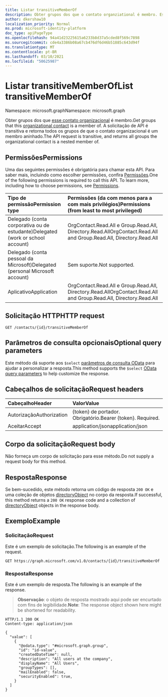 ```yaml
---
title: Listar transitiveMemberOf
description: Obter grupos dos que o contato organziational é membro. Essa solicitação de API é transitiva e também retornará todos os grupos de que o usuário é membro aninhado.
author: dkershaw10
localization_priority: Normal
ms.prod: microsoft-identity-platform
doc_type: apiPageType
ms.openlocfilehash: 94a41d23225615a6233b8d37a5cded8f569c7898
ms.sourcegitcommit: cde4a3386b08a67cb476df6d46b51885c643d94f
ms.translationtype: MT
ms.contentlocale: pt-BR
ms.lasthandoff: 03/10/2021
ms.locfileid: "50625987"
---
```

# <a name="list-transitivememberof"></a><span data-ttu-id="f68a8-104">Listar transitiveMemberOf</span><span class="sxs-lookup"><span data-stu-id="f68a8-104">List transitiveMemberOf</span></span>

<span data-ttu-id="f68a8-105">Namespace: microsoft.graph</span><span class="sxs-lookup"><span data-stu-id="f68a8-105">Namespace: microsoft.graph</span></span>

<span data-ttu-id="f68a8-106">Obter grupos dos que [esse contato organizacional](../resources/orgcontact.md) é membro.</span><span class="sxs-lookup"><span data-stu-id="f68a8-106">Get groups that this [organizational contact](../resources/orgcontact.md) is a member of.</span></span> <span data-ttu-id="f68a8-107">A solicitação de API é transitiva e retorna todos os grupos de que o contato organizacional é um membro aninhado.</span><span class="sxs-lookup"><span data-stu-id="f68a8-107">The API request is transitive, and returns all groups the organizational contact is a nested member of.</span></span>

## <a name="permissions"></a><span data-ttu-id="f68a8-108">Permissões</span><span class="sxs-lookup"><span data-stu-id="f68a8-108">Permissions</span></span>

<span data-ttu-id="f68a8-p103">Uma das seguintes permissões é obrigatória para chamar esta API. Para saber mais, incluindo como escolher permissões, confira [Permissões](/graph/permissions-reference).</span><span class="sxs-lookup"><span data-stu-id="f68a8-p103">One of the following permissions is required to call this API. To learn more, including how to choose permissions, see [Permissions](/graph/permissions-reference).</span></span>

|<span data-ttu-id="f68a8-111">Tipo de permissão</span><span class="sxs-lookup"><span data-stu-id="f68a8-111">Permission type</span></span>      | <span data-ttu-id="f68a8-112">Permissões (da com menos para a com mais privilégios)</span><span class="sxs-lookup"><span data-stu-id="f68a8-112">Permissions (from least to most privileged)</span></span>              |
|:--------------------|:---------------------------------------------------------|
|<span data-ttu-id="f68a8-113">Delegado (conta corporativa ou de estudante)</span><span class="sxs-lookup"><span data-stu-id="f68a8-113">Delegated (work or school account)</span></span> | <span data-ttu-id="f68a8-114">OrgContact.Read.All e Group.Read.All, Directory.Read.All</span><span class="sxs-lookup"><span data-stu-id="f68a8-114">OrgContact.Read.All and Group.Read.All, Directory.Read.All</span></span>  |
|<span data-ttu-id="f68a8-115">Delegado (conta pessoal da Microsoft)</span><span class="sxs-lookup"><span data-stu-id="f68a8-115">Delegated (personal Microsoft account)</span></span> | <span data-ttu-id="f68a8-116">Sem suporte.</span><span class="sxs-lookup"><span data-stu-id="f68a8-116">Not supported.</span></span>    |
|<span data-ttu-id="f68a8-117">Aplicativo</span><span class="sxs-lookup"><span data-stu-id="f68a8-117">Application</span></span> | <span data-ttu-id="f68a8-118">OrgContact.Read.All e Group.Read.All, Directory.Read.All</span><span class="sxs-lookup"><span data-stu-id="f68a8-118">OrgContact.Read.All and Group.Read.All, Directory.Read.All</span></span> |

## <a name="http-request"></a><span data-ttu-id="f68a8-119">Solicitação HTTP</span><span class="sxs-lookup"><span data-stu-id="f68a8-119">HTTP request</span></span>

<!-- { "blockType": "ignored" } -->

```http
GET /contacts/{id}/transitiveMemberOf
```

## <a name="optional-query-parameters"></a><span data-ttu-id="f68a8-120">Parâmetros de consulta opcionais</span><span class="sxs-lookup"><span data-stu-id="f68a8-120">Optional query parameters</span></span>

<span data-ttu-id="f68a8-121">Este método dá suporte aos `$select` [parâmetros de consulta OData](/graph/query-parameters) para ajudar a personalizar a resposta.</span><span class="sxs-lookup"><span data-stu-id="f68a8-121">This method supports the `$select` [OData query parameters](/graph/query-parameters) to help customize the response.</span></span>

## <a name="request-headers"></a><span data-ttu-id="f68a8-122">Cabeçalhos de solicitação</span><span class="sxs-lookup"><span data-stu-id="f68a8-122">Request headers</span></span>

| <span data-ttu-id="f68a8-123">Cabeçalho</span><span class="sxs-lookup"><span data-stu-id="f68a8-123">Header</span></span>       | <span data-ttu-id="f68a8-124">Valor</span><span class="sxs-lookup"><span data-stu-id="f68a8-124">Value</span></span> |
|:---------------|:--------|
| <span data-ttu-id="f68a8-125">Autorização</span><span class="sxs-lookup"><span data-stu-id="f68a8-125">Authorization</span></span>  | <span data-ttu-id="f68a8-p104">{token} de portador. Obrigatório.</span><span class="sxs-lookup"><span data-stu-id="f68a8-p104">Bearer {token}. Required.</span></span>  |
| <span data-ttu-id="f68a8-128">Aceitar</span><span class="sxs-lookup"><span data-stu-id="f68a8-128">Accept</span></span>  | <span data-ttu-id="f68a8-129">application/json</span><span class="sxs-lookup"><span data-stu-id="f68a8-129">application/json</span></span>|

## <a name="request-body"></a><span data-ttu-id="f68a8-130">Corpo da solicitação</span><span class="sxs-lookup"><span data-stu-id="f68a8-130">Request body</span></span>

<span data-ttu-id="f68a8-131">Não forneça um corpo de solicitação para esse método.</span><span class="sxs-lookup"><span data-stu-id="f68a8-131">Do not supply a request body for this method.</span></span>

## <a name="response"></a><span data-ttu-id="f68a8-132">Resposta</span><span class="sxs-lookup"><span data-stu-id="f68a8-132">Response</span></span>

<span data-ttu-id="f68a8-133">Se bem-sucedido, este método retorna um código de resposta `200 OK` e uma coleção de objetos [directoryObject](../resources/directoryobject.md) no corpo da resposta.</span><span class="sxs-lookup"><span data-stu-id="f68a8-133">If successful, this method returns a `200 OK` response code and a collection of [directoryObject](../resources/directoryobject.md) objects in the response body.</span></span>

## <a name="example"></a><span data-ttu-id="f68a8-134">Exemplo</span><span class="sxs-lookup"><span data-stu-id="f68a8-134">Example</span></span>

### <a name="request"></a><span data-ttu-id="f68a8-135">Solicitação</span><span class="sxs-lookup"><span data-stu-id="f68a8-135">Request</span></span>

<span data-ttu-id="f68a8-136">Este é um exemplo de solicitação.</span><span class="sxs-lookup"><span data-stu-id="f68a8-136">The following is an example of the request.</span></span>

<!-- {
  "blockType": "request",
  "name": "orgcontact_list_transitivememberof"
}-->

```msgraph-interactive
GET https://graph.microsoft.com/v1.0/contacts/{id}/transitiveMemberOf
```

### <a name="response"></a><span data-ttu-id="f68a8-137">Resposta</span><span class="sxs-lookup"><span data-stu-id="f68a8-137">Response</span></span>

<span data-ttu-id="f68a8-138">Este é um exemplo de resposta.</span><span class="sxs-lookup"><span data-stu-id="f68a8-138">The following is an example of the response.</span></span>
><span data-ttu-id="f68a8-139">**Observação**: o objeto de resposta mostrado aqui pode ser encurtado com fins de legibilidade.</span><span class="sxs-lookup"><span data-stu-id="f68a8-139">**Note**: The response object shown here might be shortened for readability.</span></span> 

<!-- {
  "blockType": "response",
  "truncated": true,
  "@odata.type": "microsoft.graph.directoryObject",
  "isCollection": true
} -->
```http
HTTP/1.1 200 OK
Content-type: application/json

{
  "value": [
    {
      "@odata.type": "#microsoft.graph.group",
      "id": "id-value",
      "createdDateTime": null,
      "description": "All users at the company",
      "displayName": "All Users",
      "groupTypes": [],
      "mailEnabled": false,
      "securityEnabled": true,
    }
  ]
}
```

<!-- uuid: 8fcb5dbc-d5aa-4681-8e31-b001d5168d79
2015-10-25 14:57:30 UTC -->
<!-- {
  "type": "#page.annotation",
  "description": "List orgContact transitiveMemberOf",
  "keywords": "",
  "section": "documentation",
  "tocPath": "",
  "suppressions": [
  ]
}-->

